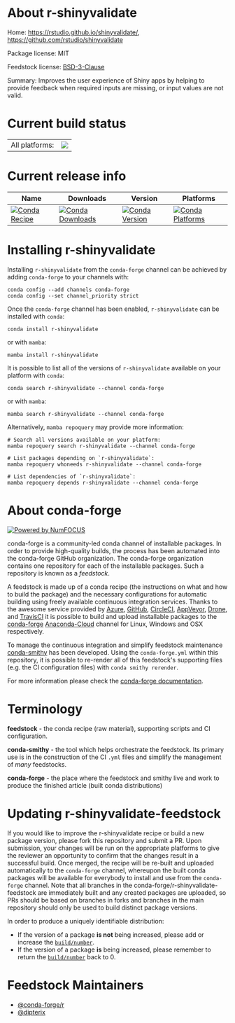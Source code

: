 About r-shinyvalidate
=====================

Home: https://rstudio.github.io/shinyvalidate/, https://github.com/rstudio/shinyvalidate

Package license: MIT

Feedstock license: [BSD-3-Clause](https://github.com/conda-forge/r-shinyvalidate-feedstock/blob/main/LICENSE.txt)

Summary: Improves the user experience of Shiny apps by helping to provide feedback when required
inputs are missing, or input values are not valid.


Current build status
====================


<table><tr><td>All platforms:</td>
    <td>
      <a href="https://dev.azure.com/conda-forge/feedstock-builds/_build/latest?definitionId=17819&branchName=main">
        <img src="https://dev.azure.com/conda-forge/feedstock-builds/_apis/build/status/r-shinyvalidate-feedstock?branchName=main">
      </a>
    </td>
  </tr>
</table>

Current release info
====================

| Name | Downloads | Version | Platforms |
| --- | --- | --- | --- |
| [![Conda Recipe](https://img.shields.io/badge/recipe-r--shinyvalidate-green.svg)](https://anaconda.org/conda-forge/r-shinyvalidate) | [![Conda Downloads](https://img.shields.io/conda/dn/conda-forge/r-shinyvalidate.svg)](https://anaconda.org/conda-forge/r-shinyvalidate) | [![Conda Version](https://img.shields.io/conda/vn/conda-forge/r-shinyvalidate.svg)](https://anaconda.org/conda-forge/r-shinyvalidate) | [![Conda Platforms](https://img.shields.io/conda/pn/conda-forge/r-shinyvalidate.svg)](https://anaconda.org/conda-forge/r-shinyvalidate) |

Installing r-shinyvalidate
==========================

Installing `r-shinyvalidate` from the `conda-forge` channel can be achieved by adding `conda-forge` to your channels with:

```
conda config --add channels conda-forge
conda config --set channel_priority strict
```

Once the `conda-forge` channel has been enabled, `r-shinyvalidate` can be installed with `conda`:

```
conda install r-shinyvalidate
```

or with `mamba`:

```
mamba install r-shinyvalidate
```

It is possible to list all of the versions of `r-shinyvalidate` available on your platform with `conda`:

```
conda search r-shinyvalidate --channel conda-forge
```

or with `mamba`:

```
mamba search r-shinyvalidate --channel conda-forge
```

Alternatively, `mamba repoquery` may provide more information:

```
# Search all versions available on your platform:
mamba repoquery search r-shinyvalidate --channel conda-forge

# List packages depending on `r-shinyvalidate`:
mamba repoquery whoneeds r-shinyvalidate --channel conda-forge

# List dependencies of `r-shinyvalidate`:
mamba repoquery depends r-shinyvalidate --channel conda-forge
```


About conda-forge
=================

[![Powered by
NumFOCUS](https://img.shields.io/badge/powered%20by-NumFOCUS-orange.svg?style=flat&colorA=E1523D&colorB=007D8A)](https://numfocus.org)

conda-forge is a community-led conda channel of installable packages.
In order to provide high-quality builds, the process has been automated into the
conda-forge GitHub organization. The conda-forge organization contains one repository
for each of the installable packages. Such a repository is known as a *feedstock*.

A feedstock is made up of a conda recipe (the instructions on what and how to build
the package) and the necessary configurations for automatic building using freely
available continuous integration services. Thanks to the awesome service provided by
[Azure](https://azure.microsoft.com/en-us/services/devops/), [GitHub](https://github.com/),
[CircleCI](https://circleci.com/), [AppVeyor](https://www.appveyor.com/),
[Drone](https://cloud.drone.io/welcome), and [TravisCI](https://travis-ci.com/)
it is possible to build and upload installable packages to the
[conda-forge](https://anaconda.org/conda-forge) [Anaconda-Cloud](https://anaconda.org/)
channel for Linux, Windows and OSX respectively.

To manage the continuous integration and simplify feedstock maintenance
[conda-smithy](https://github.com/conda-forge/conda-smithy) has been developed.
Using the ``conda-forge.yml`` within this repository, it is possible to re-render all of
this feedstock's supporting files (e.g. the CI configuration files) with ``conda smithy rerender``.

For more information please check the [conda-forge documentation](https://conda-forge.org/docs/).

Terminology
===========

**feedstock** - the conda recipe (raw material), supporting scripts and CI configuration.

**conda-smithy** - the tool which helps orchestrate the feedstock.
                   Its primary use is in the construction of the CI ``.yml`` files
                   and simplify the management of *many* feedstocks.

**conda-forge** - the place where the feedstock and smithy live and work to
                  produce the finished article (built conda distributions)


Updating r-shinyvalidate-feedstock
==================================

If you would like to improve the r-shinyvalidate recipe or build a new
package version, please fork this repository and submit a PR. Upon submission,
your changes will be run on the appropriate platforms to give the reviewer an
opportunity to confirm that the changes result in a successful build. Once
merged, the recipe will be re-built and uploaded automatically to the
`conda-forge` channel, whereupon the built conda packages will be available for
everybody to install and use from the `conda-forge` channel.
Note that all branches in the conda-forge/r-shinyvalidate-feedstock are
immediately built and any created packages are uploaded, so PRs should be based
on branches in forks and branches in the main repository should only be used to
build distinct package versions.

In order to produce a uniquely identifiable distribution:
 * If the version of a package **is not** being increased, please add or increase
   the [``build/number``](https://docs.conda.io/projects/conda-build/en/latest/resources/define-metadata.html#build-number-and-string).
 * If the version of a package **is** being increased, please remember to return
   the [``build/number``](https://docs.conda.io/projects/conda-build/en/latest/resources/define-metadata.html#build-number-and-string)
   back to 0.

Feedstock Maintainers
=====================

* [@conda-forge/r](https://github.com/conda-forge/r/)
* [@dipterix](https://github.com/dipterix/)

